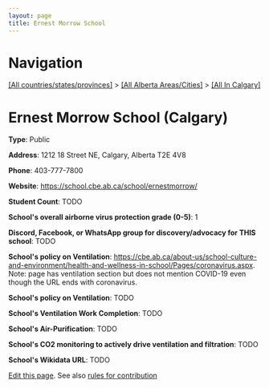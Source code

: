```yaml
---
layout: page
title: Ernest Morrow School
---
```

# Navigation

[[All countries/states/provinces]](../../..) > [[All Alberta Areas/Cities]](../..) > [[All In Calgary]](..)

# Ernest Morrow School (Calgary)

**Type**: Public

**Address**: 1212 18 Street NE, Calgary, Alberta T2E 4V8

**Phone**: 403-777-7800

**Website**: <https://school.cbe.ab.ca/school/ernestmorrow/>

**Student Count**: TODO

**School's overall airborne virus protection grade (0-5)**: 1

**Discord, Facebook, or WhatsApp group for discovery/advocacy for THIS school**: TODO

**School's policy on Ventilation**: <https://cbe.ab.ca/about-us/school-culture-and-environment/health-and-wellness-in-school/Pages/coronavirus.aspx>. Note: page has ventilation section but does not mention COVID-19 even though the URL ends with coronavirus.

**School's policy on Ventilation**: TODO

**School's Ventilation Work Completion**: TODO

**School's Air-Purification**: TODO

**School's CO2 monitoring to actively drive ventilation and filtration**: TODO

**School's Wikidata URL**: TODO


[Edit this page](https://github.com/ventilate-schools/AB/edit/main/./Calgary/Ernest_Morrow_School.md). See also [rules for contribution](../../../contribution-rules/)